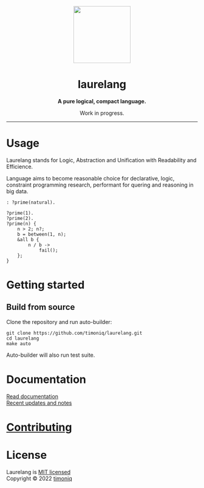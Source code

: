 <p align="center">
<img src="https://raw.githubusercontent.com/timoniq/laurelang/main/.github/logo.svg" height="150px" align="center">
</p>
<h1 align="center">laurelang</h1>
<p align="center"><b>A pure logical, compact language.</b></p>
<p align="center">Work in progress.</p>
<hr>

# Usage

Laurelang stands for Logic, Abstraction and Unification with Readability and Efficience.

Language aims to become reasonable choice for declarative, logic, constraint programming research, performant for quering and reasoning in big data.

```
: ?prime(natural).

?prime(1).
?prime(2).
?prime(n) {
    n > 2; n?;
    b = between(1, n);
    &all b {
        n / b ->
            fail();
    };
}
```

# Getting started

## Build from source

Clone the repository and run auto-builder:

```
git clone https://github.com/timoniq/laurelang.git
cd laurelang
make auto
```

Auto-builder will also run test suite.

# Documentation

[Read documentation](https://docs.laurelang.org)  
[Recent updates and notes](/docs/index.md)

# [Contributing](https://laurelang.org/contrib)
# License

Laurelang is [MIT licensed](/LICENSE)  
Copyright © 2022 [timoniq](https://github.com/timoniq)